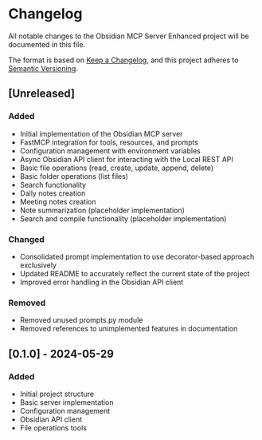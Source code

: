 # Changelog

All notable changes to the Obsidian MCP Server Enhanced project will be documented in this file.

The format is based on [Keep a Changelog](https://keepachangelog.com/en/1.0.0/),
and this project adheres to [Semantic Versioning](https://semver.org/spec/v2.0.0.html).

## [Unreleased]

### Added
- Initial implementation of the Obsidian MCP server
- FastMCP integration for tools, resources, and prompts
- Configuration management with environment variables
- Async Obsidian API client for interacting with the Local REST API
- Basic file operations (read, create, update, append, delete)
- Basic folder operations (list files)
- Search functionality
- Daily notes creation
- Meeting notes creation
- Note summarization (placeholder implementation)
- Search and compile functionality (placeholder implementation)

### Changed
- Consolidated prompt implementation to use decorator-based approach exclusively
- Updated README to accurately reflect the current state of the project
- Improved error handling in the Obsidian API client

### Removed
- Removed unused prompts.py module
- Removed references to unimplemented features in documentation

## [0.1.0] - 2024-05-29

### Added
- Initial project structure
- Basic server implementation
- Configuration management
- Obsidian API client
- File operations tools
